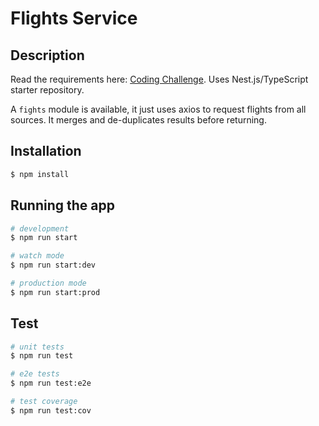 # Flights Service

## Description

Read the requirements here: [Coding Challenge](./CODING%20CHALLENGE.md).
Uses Nest.js/TypeScript starter repository.

A `fights` module is available, it just uses axios to request flights from all sources.
It merges and de-duplicates results before returning.

## Installation

```bash
$ npm install
```

## Running the app

```bash
# development
$ npm run start

# watch mode
$ npm run start:dev

# production mode
$ npm run start:prod
```

## Test

```bash
# unit tests
$ npm run test

# e2e tests
$ npm run test:e2e

# test coverage
$ npm run test:cov
```
